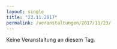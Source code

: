 ```yaml
---
layout: single
title: "23.11.2017"
permalink: /veranstaltungen/2017/11/23/
---
```


Keine Veranstaltung an diesem Tag.
